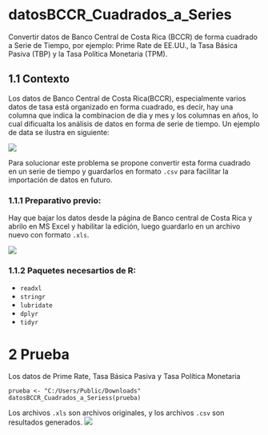 # datosBCCR_Cuadrados_a_Series
Convertir datos de Banco Central de Costa Rica (BCCR) de forma cuadrado a Serie de Tiempo, por ejemplo: Prime Rate de EE.UU., la Tasa Básica Pasiva (TBP) y la Tasa Política Monetaria (TPM).


## 1.1 Contexto
Los datos de Banco Central de Costa Rica(BCCR), especialmente varios datos de tasa está organizado en forma cuadrado, es decir, hay una columna que indica la combinacion de dia y mes y los columnas en años, lo cual dificualta los análisis de datos en forma de serie de tiempo. Un ejemplo de data se ilustra en siguiente:

![](D:/Users/Liang/Documents/DevelopeCenter/MyCode_R/datosBCCR_Cuadrados_a_Series/EjemploProblema.png)

Para solucionar este problema se propone convertir esta forma cuadrado en un serie de tiempo y guardarlos en formato `.csv` para facilitar la importación de datos en futuro.

### 1.1.1 Preparativo previo:
Hay que bajar los datos desde la página de Banco central de Costa Rica y abrilo en MS Excel y habilitar la edición, luego guardarlo en un archivo nuevo con formato `.xls`.

![](D:/Users/Liang/Documents/DevelopeCenter/MyCode_R/datosBCCR_Cuadrados_a_Series/habilitarEdicion.png)

### 1.1.2 Paquetes necesartios de R:
* `readxl`
* `stringr`
* `lubridate`
* `dplyr`
* `tidyr`

# 2 Prueba
Los datos de Prime Rate, Tasa Básica Pasiva y Tasa Política Monetaria
```{r}
prueba <- "C:/Users/Public/Downloads"
datosBCCR_Cuadrados_a_Seriess(prueba)
```

Los archivos `.xls` son archivos originales, y los archivos `.csv` son resultados generados.
![](D:/Users/Liang/Documents/DevelopeCenter/MyCode_R/datosBCCR_Cuadrados_a_Series/Prueba3.png)

